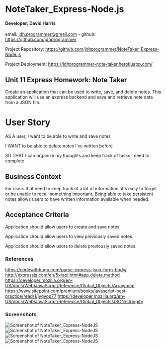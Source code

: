 # NoteTaker_Express-Node.js

#### Developer: David Harris
email: jdh.programmer@gmail.com - 
github: https://github.com/jdhprogrammer

Project Repository: https://github.com/jdhprogrammer/NoteTaker_Express-Node.js

Project Deployment: https://jdhprogrammer-note-taker.herokuapp.com/

##  Unit 11 Express Homework: Note Taker
Create an application that can be used to write, save, and delete notes. This application will use an express backend and save and retrieve note data from a JSON file.

# User Story

AS A user, I want to be able to write and save notes

I WANT to be able to delete notes I've written before

SO THAT I can organize my thoughts and keep track of tasks I need to complete

## Business Context

For users that need to keep track of a lot of information, it's easy to forget or be unable to recall something important. Being able to take persistent notes allows users to have written information available when needed.

## Acceptance Criteria

Application should allow users to create and save notes.

Application should allow users to view previously saved notes.

Application should allow users to delete previously saved notes.

### References

https://codewithhugo.com/parse-express-json-form-body/
http://expressjs.com/en/5x/api.html#app.delete.method
https://developer.mozilla.org/en-US/docs/Web/JavaScript/Reference/Global_Objects/Array/map
https://www.sitepoint.com/premium/books/javascript-best-practice/read/1/jyqyop77
https://developer.mozilla.org/en-US/docs/Web/JavaScript/Reference/Global_Objects/JSON/stringify

### Screenshots

![Screenshot of NoteTaker_Express-NodeJS](assets/images/screenshots/NoteTaker_Page.jpeg?raw=true "NoteTaker_Express-NodeJS")
![Screenshot of NoteTaker_Express-NodeJS](Assets/Screenshots/NoteTaker_SavingFilestoDB.jpeg?raw=true "NoteTaker_Express-NodeJS")
![Screenshot of NoteTaker_Express-NodeJS](Assets/Screenshots/Delete_Notes.jpeg?raw=true "NoteTaker_Express-NodeJS")
![Screenshot of NoteTaker_Express-NodeJS](Assets/Screenshots/NoteTaker_Deployed_and_Running-OnHeroku.jpeg?raw=true "NoteTaker_Express-NodeJS")
